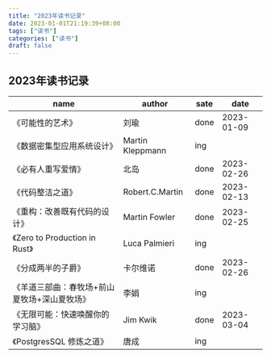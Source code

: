 ```yaml
---
title: "2023年读书记录"
date: 2023-01-01T21:19:39+08:00
tags: ["读书"]
categories: ["读书"]
draft: false
---
```


## 2023年读书记录

| name                                         | author           | sate | date       |
| -------------------------------------------- | ---------------- | ---- | ---------- |
| 《可能性的艺术》                             | 刘瑜             | done | 2023-01-09 |
| 《数据密集型应用系统设计》                   | Martin Kleppmann | ing  |
| 《必有人重写爱情》                           | 北岛             | done | 2023-02-26 |
| 《代码整洁之道》                             | Robert.C.Martin  | done | 2023-02-13 |
| 《重构：改善既有代码的设计》                 | Martin Fowler    | done | 2023-02-25 |
| 《Zero to Production in Rust》               | Luca Palmieri    | ing  |            |
| 《分成两半的子爵》                           | 卡尔维诺         | done | 2023-02-26 |
| 《羊道三部曲：春牧场+前山夏牧场+深山夏牧场》 | 李娟             | ing  |            |
| 《无限可能：快速唤醒你的学习脑》             | Jim Kwik         | done | 2023-03-04 |
| 《PostgresSQL 修炼之道》                     | 唐成             | ing  |            |
